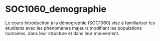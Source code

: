 # SOC1060_demographie
Le cours Introduction à la démographie (SOC1060) vise à familiariser les étudiants avec les phénomènes majeurs modifiant les populations humaines, dans leur structure et dans leur mouvement. 
